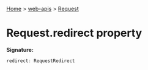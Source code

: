 <!-- docId=web-apis.request.redirect -->

[Home](./index.md) &gt; [web-apis](./web-apis.md) &gt; [Request](./web-apis.request.md)

# Request.redirect property


**Signature:**
```javascript
redirect: RequestRedirect
```
